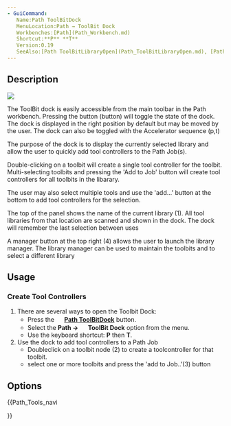 ```yaml
---
- GuiCommand:
   Name:Path ToolBitDock
   MenuLocation:Path → ToolBit Dock
   Workbenches:[Path](Path_Workbench.md)
   Shortcut:**P** **T**
   Version:0.19
   SeeAlso:[Path ToolBitLibraryOpen](Path_ToolBitLibraryOpen.md), [Path Tools](Path_Tools.md), [Path ToolBit](Path_ToolBit.md)
---
```


## Description

![](images/Toolbit_Dock.png )

The ToolBit dock is easily accessible from the main toolbar in the Path workbench. Pressing the button (button) will toggle the state of the dock. The dock is displayed in the right position by default but may be moved by the user. The dock can also be toggled with the Accelerator sequence (p,t)

The purpose of the dock is to display the currently selected library and allow the user to quickly add tool controllers to the Path Job(s).

Double-clicking on a toolbit will create a single tool controller for the toolbit. Multi-selecting toolbits and pressing the \'Add to Job\' button will create tool controllers for all toolbits in the libarary.

The user may also select multiple tools and use the \'add\...\' button at the bottom to add tool controllers for the selection.

The top of the panel shows the name of the current library (1). All tool libraries from that location are scanned and shown in the dock. The dock will remember the last selection between uses

A manager button at the top right (4) allows the user to launch the library manager. The library manager can be used to maintain the toolbits and to select a different library

## Usage

### Create Tool Controllers 

1.  There are several ways to open the Toolbit Dock:
    -   Press the **<img src="images/Path_ToolBitDock.svg" width=16px> [Path ToolBitDock](Path_ToolBitDock.md)** button.
    -   Select the **Path → <img src="images/Path_ToolBitDock.svg" width=16px> ToolBit Dock** option from the menu.
    -   Use the keyboard shortcut: **P** then **T**.
2.  Use the dock to add tool controllers to a Path Job
    -   Doubleclick on a toolbit node (2) to create a toolcontroller for that toolbit.
    -   select one or more toolbits and press the \'add to Job..\'(3) button

## Options





{{Path_Tools_navi

}} 
